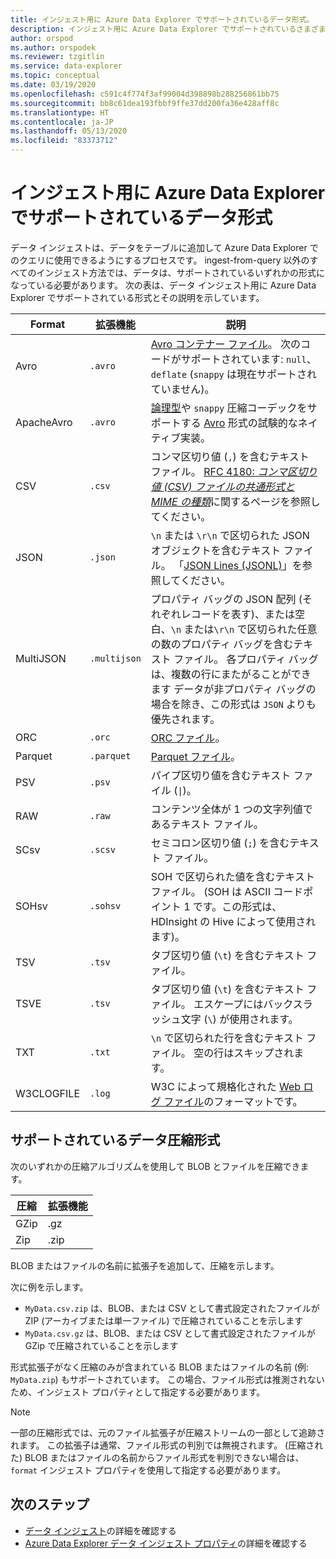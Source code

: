 ```yaml
---
title: インジェスト用に Azure Data Explorer でサポートされているデータ形式。
description: インジェスト用に Azure Data Explorer でサポートされているさまざまなデータおよび圧縮の形式について説明します。
author: orspod
ms.author: orspodek
ms.reviewer: tzgitlin
ms.service: data-explorer
ms.topic: conceptual
ms.date: 03/19/2020
ms.openlocfilehash: c591c4f774f3af99004d398898b288256861bb75
ms.sourcegitcommit: bb8c61dea193fbbf9ffe37dd200fa36e428aff8c
ms.translationtype: HT
ms.contentlocale: ja-JP
ms.lasthandoff: 05/13/2020
ms.locfileid: "83373712"
---
```

# <a name="data-formats-supported-by-azure-data-explorer-for-ingestion"></a>インジェスト用に Azure Data Explorer でサポートされているデータ形式

データ インジェストは、データをテーブルに追加して Azure Data Explorer でのクエリに使用できるようにするプロセスです。 ingest-from-query 以外のすべてのインジェスト方法では、データは、サポートされているいずれかの形式になっている必要があります。 次の表は、データ インジェスト用に Azure Data Explorer でサポートされている形式とその説明を示しています。

|Format   |拡張機能   |説明|
|---------|------------|-----------|
|Avro     |`.avro`     |[Avro コンテナー ファイル](https://avro.apache.org/docs/current/)。 次のコードがサポートされています: `null`、`deflate` (`snappy` は現在サポートされていません)。|
|ApacheAvro|`.avro`    |[論理型](https://avro.apache.org/docs/current/spec.html#Logical+Types)や `snappy` 圧縮コーデックをサポートする [Avro](https://avro.apache.org/docs/current/) 形式の試験的なネイティブ実装。|
|CSV      |`.csv`      |コンマ区切り値 (`,`) を含むテキスト ファイル。 [RFC 4180: _コンマ区切り値 (CSV) ファイルの共通形式と MIME の種類_](https://www.ietf.org/rfc/rfc4180.txt)に関するページを参照してください。|
|JSON     |`.json`     |`\n` または `\r\n` で区切られた JSON オブジェクトを含むテキスト ファイル。 「[JSON Lines (JSONL)](http://jsonlines.org/)」を参照してください。|
|MultiJSON|`.multijson`|プロパティ バッグの JSON 配列 (それぞれレコードを表す)、または空白、`\n` または`\r\n` で区切られた任意の数のプロパティ バッグを含むテキスト ファイル。 各プロパティ バッグは、複数の行にまたがることができます データが非プロパティ バッグの場合を除き、この形式は `JSON` よりも優先されます。|
|ORC      |`.orc`      |[ORC ファイル](https://en.wikipedia.org/wiki/Apache_ORC)。|
|Parquet  |`.parquet`  |[Parquet ファイル](https://en.wikipedia.org/wiki/Apache_Parquet)。|
|PSV      |`.psv`      |パイプ区切り値を含むテキスト ファイル (<code>&#124;</code>)。|
|RAW      |`.raw`      |コンテンツ全体が 1 つの文字列値であるテキスト ファイル。|
|SCsv     |`.scsv`     |セミコロン区切り値 (`;`) を含むテキスト ファイル。|
|SOHsv    |`.sohsv`    |SOH で区切られた値を含むテキスト ファイル。 (SOH は ASCII コードポイント 1 です。この形式は、HDInsight の Hive によって使用されます)。|
|TSV      |`.tsv`      |タブ区切り値 (`\t`) を含むテキスト ファイル。|
|TSVE     |`.tsv`      |タブ区切り値 (`\t`) を含むテキスト ファイル。 エスケープにはバックスラッシュ文字 (`\`) が使用されます。|
|TXT      |`.txt`      |`\n` で区切られた行を含むテキスト ファイル。 空の行はスキップされます。|
|W3CLOGFILE |`.log`    |W3C によって規格化された [Web ログ ファイル](https://www.w3.org/TR/WD-logfile.html)のフォーマットです。|

## <a name="supported-data-compression-formats"></a>サポートされているデータ圧縮形式

次のいずれかの圧縮アルゴリズムを使用して BLOB とファイルを圧縮できます。

|圧縮|拡張機能|
|-----------|---------|
|GZip       |.gz      |
|Zip        |.zip     |

BLOB またはファイルの名前に拡張子を追加して、圧縮を示します。

次に例を示します。
* `MyData.csv.zip` は、BLOB、または CSV として書式設定されたファイルが ZIP (アーカイブまたは単一ファイル) で圧縮されていることを示します
* `MyData.csv.gz` は、BLOB、または CSV として書式設定されたファイルが GZip で圧縮されていることを示します

形式拡張子がなく圧縮のみが含まれている BLOB またはファイルの名前 (例: `MyData.zip`) もサポートされています。 この場合、ファイル形式は推測されないため、インジェスト プロパティとして指定する必要があります。

> [!NOTE]
> 一部の圧縮形式では、元のファイル拡張子が圧縮ストリームの一部として追跡されます。 この拡張子は通常、ファイル形式の判別では無視されます。 (圧縮された) BLOB またはファイルの名前からファイル形式を判別できない場合は、`format` インジェスト プロパティを使用して指定する必要があります。

## <a name="next-steps"></a>次のステップ

* [データ インジェスト](ingest-data-overview.md)の詳細を確認する
* [Azure Data Explorer データ インジェスト プロパティ](ingestion-properties.md)の詳細を確認する
